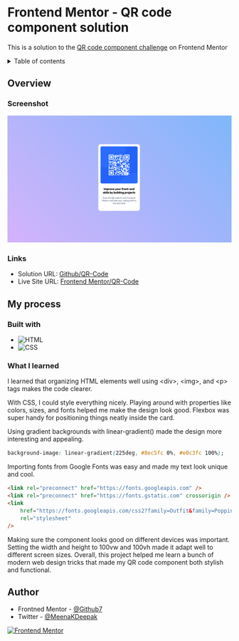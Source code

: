 # Frontend Mentor - QR code component solution

This is a solution to the [QR code component challenge][QR-Code-challenge] on Frontend Mentor

<!-- Table of Content -->

<details> 
<summary>Table of contents</summary>

-   [Overview](#overview)
    -   [Screenshot](#screenshot)
    -   [Links](#links)
-   [My process](#my-process)
    -   [Built with](#built-with)
    -   [What I learned](#what-i-learned)
    -   [Continued development](#continued-development)
-   [Author](#author)
-   [Acknowledgments](#acknowledgments)

</details>

## Overview

### Screenshot

![Frontend-Master/QR Code](./screenshot/ss1.png)

### Links

-   Solution URL: [Github/QR-Code](https://github.com/Genrex7/Frontend-Mentor-QR-Code)
-   Live Site URL: [Frontend Mentor/QR-Code](https://genrex7.github.io/Frontend-Mentor-QR-Code/)

## My process

### Built with

-   ![HTML][HTML]
-   ![CSS][CSS]

### What I learned

I learned that organizing HTML elements well using &lt;div&gt;, &lt;img&gt;, and &lt;p&gt; tags makes the code clearer.

With CSS, I could style everything nicely. Playing around with properties like colors, sizes, and fonts helped me make the design look good. Flexbox was super handy for positioning things neatly inside the card.

Using gradient backgrounds with linear-gradient() made the design more interesting and appealing.

```css
background-image: linear-gradient(225deg, #8ec5fc 0%, #e0c3fc 100%);
```

Importing fonts from Google Fonts was easy and made my text look unique and cool.

```html
<link rel="preconnect" href="https://fonts.googleapis.com" />
<link rel="preconnect" href="https://fonts.gstatic.com" crossorigin />
<link
	href="https://fonts.googleapis.com/css2?family=Outfit&family=Poppins:wght@400;500;700&display=swap"
	rel="stylesheet"
/>
```

Making sure the component looks good on different devices was important. Setting the width and height to 100vw and 100vh made it adapt well to different screen sizes. Overall, this project helped me learn a bunch of modern web design tricks that made my QR code component both stylish and functional.

## Author

-   Frontned Mentor - [@Github7](https://www.frontendmentor.io/profile/Genrex7)
-   Twitter - [@MeenaKDeepak](https://www.twitter.com/MeenaKDeepak)

[![Frontend Mentor][fronendmentor]][QR-Code-challenge]

[QR-Code-challenge]: https://www.frontendmentor.io/challenges/qr-code-component-iux_sIO_H
[HTML]: https://img.shields.io/badge/HTML5-E34F26?style=for-the-badge&logo=html5&logoColor=white
[CSS]: https://img.shields.io/badge/CSS-239120?&style=for-the-badge&logo=css3&logoColor=white
[fronendmentor]: https://img.shields.io/badge/Frontend%20Mentor-3F54A3?style=for-the-badge&logo=frontendmentor&logoColor=white
